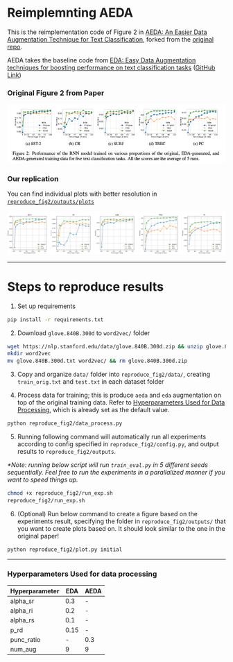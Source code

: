 # Reimplemnting AEDA

This is the reimplementation code of Figure 2 in [AEDA: An Easier Data Augmentation Technique for Text Classification](https://arxiv.org/abs/2108.13230), forked from the [original repo](https://github.com/akkarimi/aeda_nlp).

AEDA takes the baseline code from [EDA: Easy Data Augmentation techniques for boosting performance on text classification tasks](https://arxiv.org/abs/1901.11196) ([GitHub Link](https://github.com/jasonwei20/eda_nlp))

### Original Figure 2 from Paper
![alt text](aeda_figure2.png)
### Our replication
You can find individual plots with better resolution in [`reproduce_fig2/outputs/plots`](https://github.com/yoonichoi/aeda_reimplement/tree/master/reproduce_fig2/outputs/plots)

![alt text](reproduce_fig2/outputs/plots/combined_accuracy_trend.png)

---

# Steps to reproduce results
1. Set up requirements
```bash
pip install -r requirements.txt
```

2. Download `glove.840B.300d` to `word2vec/` folder
```bash
wget https://nlp.stanford.edu/data/glove.840B.300d.zip && unzip glove.840B.300d.zip
mkdir word2vec 
mv glove.840B.300d.txt word2vec/ && rm glove.840B.300d.zip
```

3. Copy and organize `data/` folder into `reproduce_fig2/data/`, creating `train_orig.txt` and `test.txt` in each dataset folder

4. Process data for training; this is produce `aeda` and `eda` augmentation on top of the original training data. Refer to [Hyperparameters Used for Data Processing](https://github.com/yoonichoi/aeda_reimplement#hyperparameters-used-for-data-processing), which is already set as the default value.

```bash
python reproduce_fig2/data_process.py
```

5. Running following command will automatically run all experiments according to config specified in `reproduce_fig2/config.py`, and output results to `reproduce_fig2/outputs`.

_*Note: running below script will run `train_eval.py` in 5 different seeds sequentially. Feel free to run the experiments in a parallalized manner if you want to speed things up._
```bash
chmod +x reproduce_fig2/run_exp.sh
reproduce_fig2/run_exp.sh
```

6. (Optional) Run below command to create a figure based on the experiments result, specifying the folder in `reproduce_fig2/outputs/` that you want to create plots based on. It should look similar to the one in the original paper!
```bash
python reproduce_fig2/plot.py initial
```

---

### Hyperparameters Used for data processing

| Hyperparameter   | EDA  | AEDA  |
|------------------|-----------|------------|
| alpha_sr         | 0.3       | -          |
| alpha_ri         | 0.2       | -          |
| alpha_rs         | 0.1       | -          |
| p_rd             | 0.15      | -          |
| punc_ratio       | -         | 0.3        |
| num_aug          | 9         | 9          |
